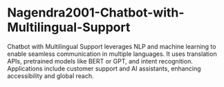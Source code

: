 # Nagendra2001-Chatbot-with-Multilingual-Support
Chatbot with Multilingual Support leverages NLP and machine learning to enable seamless communication in multiple languages. It uses translation APIs, pretrained models like BERT or GPT, and intent recognition. Applications include customer support and AI assistants, enhancing accessibility and global reach.
